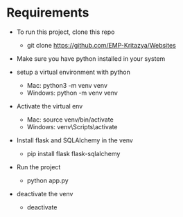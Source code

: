 # Requirements

* To run this project, clone this repo
  - git clone https://github.com/EMP-Kritazya/Websites
  
* Make sure you have python installed in your system
  
* setup a virtual environment with python
  - Mac: python3 -m venv venv
  - Windows: python -m venv venv

* Activate the virtual env
  - Mac: source venv/bin/activate
  - Windows: venv\Scripts\activate
    
* Install flask and SQLAlchemy in the venv
  - pip install flask flask-sqlalchemy
    
* Run the project
  - python app.py
 
* deactivate the venv
  - deactivate
